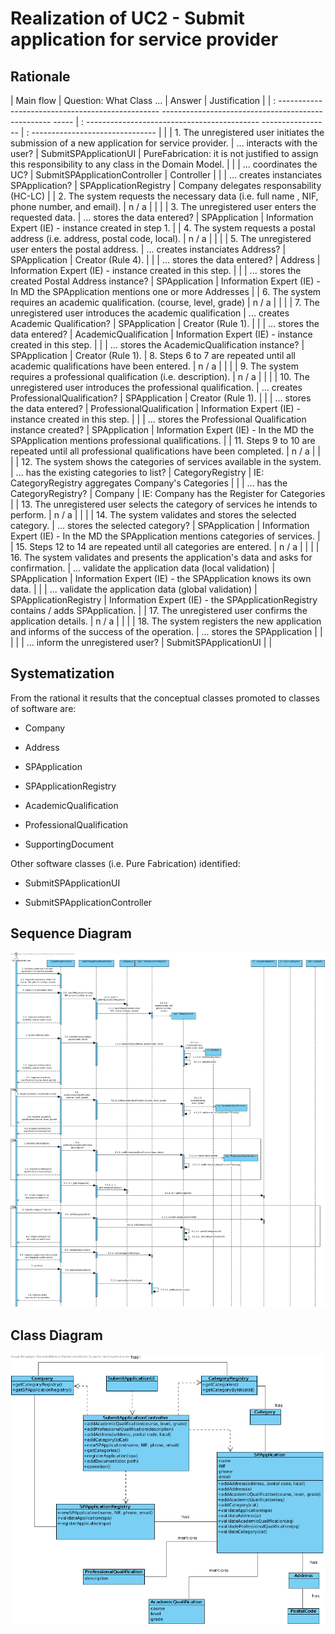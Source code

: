 # Realization of UC2 - Submit application for service provider

## Rationale

| Main flow                                                                                                   | Question: What Class ...                                        | Answer                            | Justification                                                                                        |
| : ------------------------------------------------ -------------------------------------------------- ----- | : ------------------------------------------- ----------------- | : ------------------------------- |                                                                                                      |
| 1. The unregistered user initiates the submission of a new application for service provider.                | ... interacts with the user?                                    | SubmitSPApplicationUI             | PureFabrication: it is not justified to assign this responsibility to any class in the Domain Model. |
|                                                                                                             | ... coordinates the UC?                                         | SubmitSPApplicationController     | Controller                                                                                           |
|                                                                                                             | ... creates instanciates SPApplication?                         | SPApplicationRegistry             | Company delegates responsability (HC-LC)                                                             |
| 2. The system requests the necessary data (i.e. full name , NIF, phone number, and email).                  | n / a                                                           |                                   |                                                                                                      |
| 3. The unregistered user enters the requested data.                                                         | ... stores the data entered?                                    | SPApplication                     | Information Expert (IE) - instance created in step 1.                                                |
| 4. The system requests a postal address (i.e. address, postal code, local).                                 | n / a                                                           |                                   |                                                                                                      |
| 5. The unregistered user enters the postal address.                                                         | ... creates instanciates  Address?                              | SPApplication                     | Creator (Rule 4).                                                                                    |
|                                                                                                             | ... stores the data entered?                                    | Address                           | Information Expert (IE) - instance created in this step.                                             |
|                                                                                                             | ... stores the created Postal Address instance?                 | SPApplication                     | Information Expert (IE) - In MD the SPApplication mentions one or more Addresses                     |
| 6. The system requires an academic qualification. (course, level, grade)                                    | n / a                                                           |                                   |                                                                                                      |
| 7. The unregistered user introduces the academic qualification                                              | ... creates Academic Qualification?                             | SPApplication                     | Creator (Rule 1).                                                                                    |
|                                                                                                             | ... stores the data entered?                                    | AcademicQualification             | Information Expert (IE) - instance created in this step.                                             |
|                                                                                                             | ... stores the AcademicQualification instance?                  | SPApplication                     | Creator (Rule 1).
| 8. Steps 6 to 7 are repeated until all academic qualifications have been entered.                           | n / a                                                           |                                   |                                                                                                      |
| 9. The system requires a professional qualification (i.e. description).                                     | n / a                                                           |                                   |                                                                                                      |
| 10. The unregistered user introduces the professional qualification.                                        | ... creates ProfessionalQualification?                          | SPApplication                     | Creator (Rule 1).                                                                                    |
|                                                                                                             | ... stores the data entered?                                    | ProfessionalQualification         | Information Expert (IE) - instance created in this step.                                             |
|                                                                                                             | ... stores the Professional Qualification instance created?     | SPApplication                     | Information Expert (IE) - In the MD the SPApplication mentions professional qualifications.          |
| 11. Steps 9 to 10 are repeated until all professional qualifications have been completed.                   | n / a                                                           |                                   |                                                                                                      |
| 12. The system shows the categories of services available in the system.                                    | ... has the existing categories to list?                        | CategoryRegistry                  | IE: CategoryRegistry aggregates Company's Categories                                                 |
|                                                                                                             | ... has the CategoryRegistry?                                   | Company                           | IE: Company has the Register for Categories                                                          |
| 13. The unregistered user selects the category of services he intends to perform.                           | n / a                                                           |                                   |                                                                                                      |
| 14. The system validates and stores the selected category.                                                  | ... stores the selected category?                               | SPApplication                     | Information Expert (IE) - In the MD the SPApplication mentions categories of services.               |
| 15. Steps 12 to 14 are repeated until all categories are entered.                                           | n / a                                                           |                                   |                                                                                                      |
| 16. The system validates and presents the application's data and asks for confirmation.                     | ... validate the application data (local validation)            | SPApplication                     | Information Expert (IE) - the SPApplication knows its own data.                                      |
|                                                                                                             | ... validate the application data (global validation)           | SPApplicationRegistry             | Information Expert (IE) - the SPApplicationRegistry contains / adds SPApplication.                   |
| 17. The unregistered user confirms the application details.                                                 | n / a                                                           |                                   |                                                                                                      |
| 18. The system registers the new application and informs of the success of the operation.                   | ... stores the SPApplication                                    |                                   |                                                                                                      |
|                                                                                                             | ... inform the unregistered user?                               | SubmitSPApplicationUI             |                                                                                                      |

## Systematization

From the rational it results that the conceptual classes promoted to classes of software
are:

- Company

- Address

- SPApplication

- SPApplicationRegistry

- AcademicQualification

- ProfessionalQualification

- SupportingDocument
 

Other software classes (i.e. Pure Fabrication) identified:

- SubmitSPApplicationUI

- SubmitSPApplicationController 

## Sequence Diagram

![]( SD_UC2.png)

## Class Diagram

![]( CD_UC2.png)
